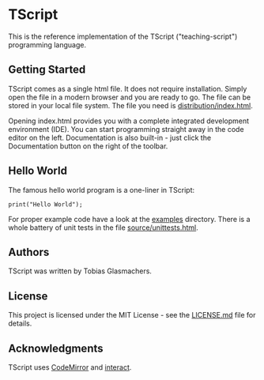 # TScript
This is the reference implementation of the TScript ("teaching-script") programming language.

## Getting Started
TScript comes as a single html file. It does not require installation.
Simply open the file in a modern browser and you are ready to go. The
file can be stored in your local file system. The file you need is
[distribution/index.html](distribution/index.html).

Opening index.html provides you with a complete integrated development
environment (IDE). You can start programming straight away in the code
editor on the left. Documentation is also built-in - just click the
Documentation button on the right of the toolbar.

## Hello World
The famous hello world program is a one-liner in TScript:
```
print("Hello World");
```
For proper example code have a look at the [examples](examples)
directory. There is a whole battery of unit tests in the file
[source/unittests.html](source/unittests.html).

## Authors
TScript was written by Tobias Glasmachers.

## License
This project is licensed under the MIT License - see the [LICENSE.md](LICENSE.md) file for details.

## Acknowledgments
TScript uses [CodeMirror](https://codemirror.net/) and
[interact](https://interactjs.io/).
